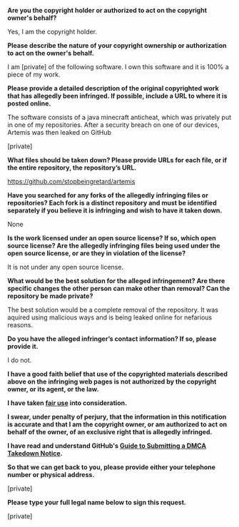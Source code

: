 **Are you the copyright holder or authorized to act on the copyright owner's behalf?**

Yes, I am the copyright holder.

**Please describe the nature of your copyright ownership or authorization to act on the owner's behalf.**

I am [private] of the following software. I own this software and it is 100% a piece of my work.

**Please provide a detailed description of the original copyrighted work that has allegedly been infringed. If possible, include a URL to where it is posted online.**

The software consists of a java minecraft anticheat, which was privately put in one of my repositories. After a security breach on one of our devices, Artemis was then leaked on GitHub

[private]  

**What files should be taken down? Please provide URLs for each file, or if the entire repository, the repository’s URL.**

https://github.com/stopbeingretard/artemis

**Have you searched for any forks of the allegedly infringing files or repositories? Each fork is a distinct repository and must be identified separately if you believe it is infringing and wish to have it taken down.**

None

**Is the work licensed under an open source license? If so, which open source license? Are the allegedly infringing files being used under the open source license, or are they in violation of the license?**

It is not under any open source license.

**What would be the best solution for the alleged infringement? Are there specific changes the other person can make other than removal? Can the repository be made private?**

The best solution would be a complete removal of the repository. It was aquired using malicious ways and is being leaked online for nefarious reasons.

**Do you have the alleged infringer’s contact information? If so, please provide it.**

I do not.

**I have a good faith belief that use of the copyrighted materials described above on the infringing web pages is not authorized by the copyright owner, or its agent, or the law.**

**I have taken <a href="https://www.lumendatabase.org/topics/22">fair use</a> into consideration.**

**I swear, under penalty of perjury, that the information in this notification is accurate and that I am the copyright owner, or am authorized to act on behalf of the owner, of an exclusive right that is allegedly infringed.**

**I have read and understand GitHub's <a href="https://help.github.com/articles/guide-to-submitting-a-dmca-takedown-notice/">Guide to Submitting a DMCA Takedown Notice</a>.**

**So that we can get back to you, please provide either your telephone number or physical address.**

[private]  

**Please type your full legal name below to sign this request.**

[private]  
